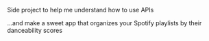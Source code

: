 Side project to help me understand how to use APIs 

...and make a sweet app that organizes your Spotify playlists by their danceability scores 

